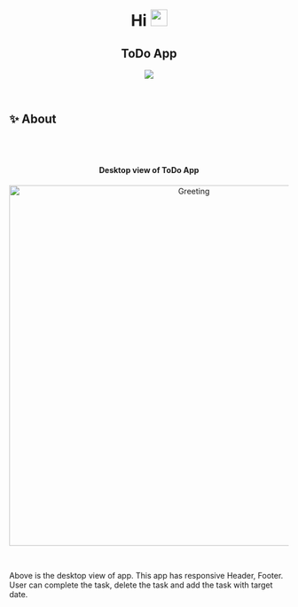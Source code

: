 <h1 align="center">Hi <img src="https://raw.githubusercontent.com/MartinHeinz/MartinHeinz/master/wave.gif" width="30px"></h1>

<h2 align="center">ToDo App</h2>

<p align="center">
  <a href="https://github.com/DenverCoder1/readme-typing-svg"><img src="https://readme-typing-svg.herokuapp.com?color=FE64D9&center=true&lines=ToDo+App+Using+ReactJs&center=true&width=380&height=45">
  </a>
</p>

<br>
<h2 align="left"> ✨ About </h2>
<br>
<br>
<h4 align="center">Desktop view of ToDo App</h4>
<p align="center">
<img align="center"  alt="Greeting" width="650" src="https://github.com/Shweta-MG/hyf-homework/blob/react/react1/week2/react/react1/week2/todo-list/Desktop.gif" />
</p>



<br>

Above is the desktop view of app. This app has responsive Header, Footer. User can complete the task, delete the task and add the task with target date.



    